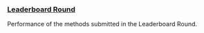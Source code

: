 <!-- markdownlint-disable-next-line first-line-h1 -->
<!-- ### [**Final Round**](#)
Performance of the final methods submitted in the Final Round (along with each team's writeup). -->

### [**Leaderboard Round**](#!Synapse:syn25829070/wiki/611106) 
Performance of the methods submitted in the Leaderboard Round.
